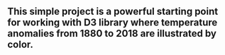 ## This simple project is a powerful starting point for working with D3 library where temperature anomalies from 1880 to 2018 are illustrated by color.
